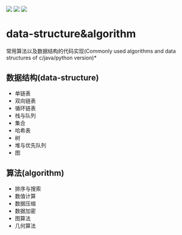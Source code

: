 ![](https://img.shields.io/badge/language-{c}-{red}.svg)
![](https://img.shields.io/badge/language-{java}-{red}.svg)
![](https://img.shields.io/badge/language-{python}-{red}.svg)
# data-structure&algorithm
常用算法以及数据结构的代码实现(Commonly used algorithms and data structures of c/java/python version)*
## 数据结构(data-structure)
* 单链表
* 双向链表
* 循环链表
* 栈与队列
* 集合
* 哈希表
* 树
* 堆与优先队列
* 图
## 算法(algorithm)
* 排序与搜索
* 数值计算
* 数据压缩
* 数据加密
* 图算法
* 几何算法
